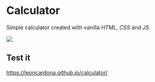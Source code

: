 # Calculator
Simple calculator created with vanilla *HTML*, *CSS* and *JS*  

![](https://i.imgur.com/hutSaD3.png)
## Test it
https://leoncardona.github.io/calculator/
